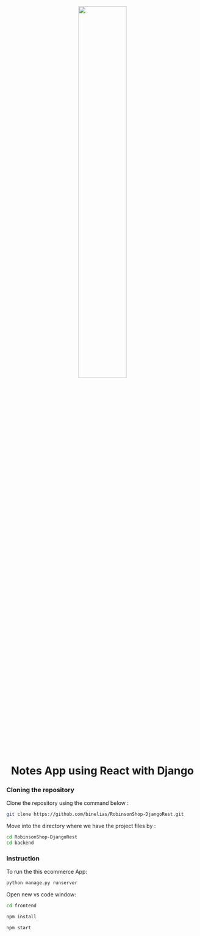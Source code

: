 <div align="center">
<img width="50%" src="https://raw.githubusercontent.com/binelias/RobinsonShop-DjangoRest/main/Pictures/Home screen.PNG"/>

# Notes App using React with Django

</div>

### Cloning the repository

Clone the repository using the command below :

```bash
git clone https://github.com/binelias/RobinsonShop-DjangoRest.git

```

Move into the directory where we have the project files by :

```bash
cd RobinsonShop-DjangoRest
cd backend
```

### Instruction

To run the this ecommerce App:

```bash
python manage.py runserver
```

Open new vs code window:

```bash
cd frontend

npm install

npm start
```

